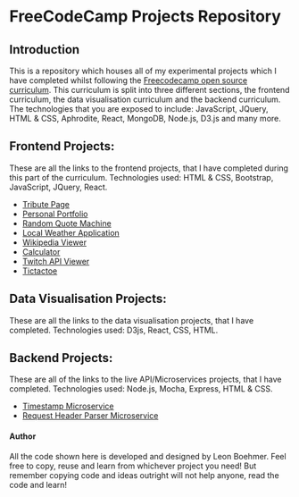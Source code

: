 # FreeCodeCamp Projects Repository

## Introduction
This is a repository which houses all of my experimental projects which I have completed whilst following the [Freecodecamp open source curriculum](https://www.freecodecamp.com). This curriculum is split into three different sections, the frontend curriculum, the data visualisation curriculum and the backend curriculum. The technologies that you are exposed to include: JavaScript, JQuery, HTML & CSS, Aphrodite, React, MongoDB, Node.js, D3.js and many more.


## Frontend Projects:
These are all the links to the frontend projects, that I have completed during this part of the curriculum. Technologies used: HTML & CSS, Bootstrap, JavaScript, JQuery, React.

- [Tribute Page](http://tribute-leon.surge.sh/)
- [Personal Portfolio](http://portfolio-leon.surge.sh/)
- [Random Quote Machine](http://randomquotemachine.mortuie.com/)
- [Local Weather Application](http://localweather.mortuie.com/)
- [Wikipedia Viewer](http://wikipediaviewer.mortuie.com/)
- [Calculator](http://calculator.mortuie.com/)
- [Twitch API Viewer](http://twitchapi.mortuie.com/)
- [Tictactoe](http://tictactoe.mortuie.com)

## Data Visualisation Projects: 
These are all the links to the data visualisation projects, that I have completed. Technologies used: D3js, React, CSS, HTML.


## Backend Projects:
These are all of the links to the live API/Microservices projects, that I have completed. Technologies used: Node.js, Mocha, Express, HTML & CSS.

- [Timestamp Microservice](https://damp-thicket-24709.herokuapp.com/)
- [Request Header Parser Microservice](https://fierce-brook-48467.herokuapp.com/)

#### Author
All the code shown here is developed and designed by Leon Boehmer. Feel free to copy, reuse and learn from whichever project you need! But remember copying code and ideas outright will not help anyone, read the code and learn!
